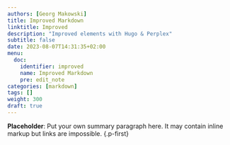 ```yaml
---
authors: [Georg Makowski]
title: Improved Markdown
linktitle: Improved
description: "Improved elements with Hugo & Perplex"
subtitle: false
date: 2023-08-07T14:31:35+02:00 
menu:
  doc:
    identifier: improved 
    name: Improved Markdown
    pre: edit_note
categories: [markdown]
tags: []
weight: 300
draft: true
---
```


**Placeholder**: Put your own summary paragraph here. It may contain inline markup but links are impossible.
{.p-first}
<!--more-->
